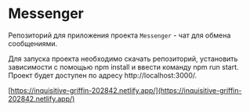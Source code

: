 # Messenger
Репозиторий для приложения проекта `Messenger` - чат для обмена сообщениями.

Для запуска проекта необходимо скачать репозиторий, установить зависимости с помощью npm install и ввести команду npm run start. Проект будет доступен по адресу http://localhost:3000/.

[https://inquisitive-griffin-202842.netlify.app/](https://inquisitive-griffin-202842.netlify.app/)
